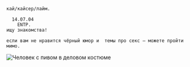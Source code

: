     кай/кайсер/лайм.
    
      14.07.04 
        ENTP.
    ищу знакомства!

    если вам не нравится чёрный юмор и  темы про секс – можете пройти мимо.
![Человек с пивом в деловом костюме](https://upload.wikimedia.org/wikipedia/commons/thumb/1/1b/Businessman_with_beer.jpg/640px-Businessman_with_beer.jpg)
